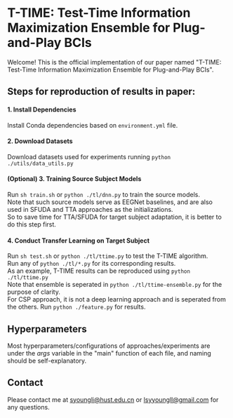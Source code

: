 # T-TIME: Test-Time Information Maximization Ensemble for Plug-and-Play BCIs

Welcome! This is the official implementation of our paper named "T-TIME: Test-Time Information Maximization Ensemble for Plug-and-Play BCIs".

## Steps for reproduction of results in paper:

#### 1. Install Dependencies

Install Conda dependencies based on  `environment.yml` file.

#### 2. Download Datasets

Download datasets used for experiments running ```python ./utils/data_utils.py```

#### (Optional) 3. Training Source Subject Models

Run ```sh train.sh``` or ```python ./tl/dnn.py``` to train the source models.  
Note that such source models serve as EEGNet baselines, and are also used in SFUDA and TTA approaches as the initializations.  
So to save time for TTA/SFUDA for target subject adaptation, it is better to do this step first.  

#### 4. Conduct Transfer Learning on Target Subject

Run ```sh test.sh``` or ```python ./tl/ttime.py``` to test the T-TIME algorithm.  
Run any of ```python ./tl/*.py``` for its corresponding results.  
As an example, T-TIME results can be reproduced using ```python ./tl/ttime.py```  
Note that ensemble is seperated in ```python ./tl/ttime-ensemble.py``` for the purpose of clarity.  
For CSP approach, it is not a deep learning approach and is seperated from the others. Run ```python ./feature.py``` for results.

## Hyperparameters

Most hyperparameters/configurations of approaches/experiments are under the *args* variable in the "main" function of each file, and naming should be self-explanatory.

## Contact

Please contact me at syoungli@hust.edu.cn or lsyyoungll@gmail.com for any questions.